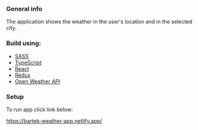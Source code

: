 ### General info

The application shows the weather in the user's location and in the selected city.

### Build using:

- [SASS](https://sass-lang.com/)
- [TypeScript](https://www.typescriptlang.org/)
- [React](https://create-react-app.dev/docs/adding-typescript/)
- [Redux](https://react-redux.js.org/introduction/getting-started)
- [Open Weather API](https://openweathermap.org/)

### Setup

To run app click link below:

https://bartek-weather-app.netlify.app/
